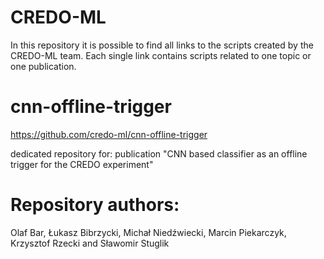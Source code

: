 # CREDO-ML

In this repository it is possible to find all links to the scripts created by the CREDO-ML team.
Each single link contains scripts related to one topic or one publication.

# cnn-offline-trigger
https://github.com/credo-ml/cnn-offline-trigger

dedicated repository for: publication "CNN based classifier as an offline trigger for the CREDO experiment"



# Repository authors:
Olaf Bar, Łukasz Bibrzycki, Michał Niedźwiecki, Marcin Piekarczyk, Krzysztof Rzecki and Sławomir Stuglik 
